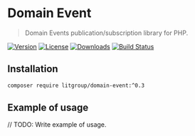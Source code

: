 # Domain Event

> Domain Events publication/subscription library for PHP.

[![Version](https://img.shields.io/packagist/v/litgroup/domain-event.svg)](https://packagist.org/packages/litgroup/domain-event)
[![License](https://img.shields.io/badge/license-MIT-blue.svg)][license]
[![Downloads](https://img.shields.io/packagist/dt/litgroup/domain-event.svg)](https://packagist.org/packages/litgroup/domain-event)
[![Build Status](https://travis-ci.org/LitGroup/domain-event.php.svg?branch=master)](https://travis-ci.org/LitGroup/domain-event.php)

## Installation

```bash
composer require litgroup/domain-event:^0.3
```

## Example of usage

// TODO: Write example of usage.


[license]: https://raw.githubusercontent.com/LitGroup/domain-event.php/master/LICENSE